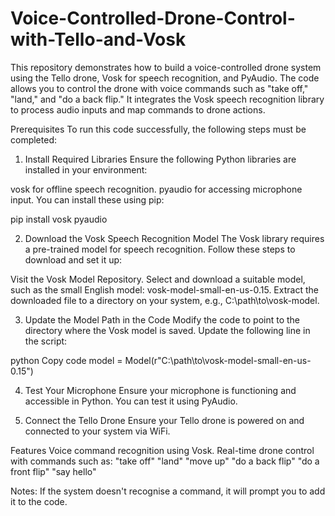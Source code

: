 # Voice-Controlled-Drone-Control-with-Tello-and-Vosk

This repository demonstrates how to build a voice-controlled drone system using the Tello drone, Vosk for speech recognition, and PyAudio. The code allows you to control the drone with voice commands such as "take off," "land," and "do a back flip." It integrates the Vosk speech recognition library to process audio inputs and map commands to drone actions.

Prerequisites
To run this code successfully, the following steps must be completed:

1. Install Required Libraries
Ensure the following Python libraries are installed in your environment:

vosk for offline speech recognition.
pyaudio for accessing microphone input. You can install these using pip:

pip install vosk pyaudio

2. Download the Vosk Speech Recognition Model
The Vosk library requires a pre-trained model for speech recognition. Follow these steps to download and set it up:

Visit the Vosk Model Repository.
Select and download a suitable model, such as the small English model: vosk-model-small-en-us-0.15.
Extract the downloaded file to a directory on your system, e.g., C:\path\to\vosk-model.

3. Update the Model Path in the Code
Modify the code to point to the directory where the Vosk model is saved. Update the following line in the script:

python
Copy code
model = Model(r"C:\\path\\to\\vosk-model-small-en-us-0.15")

4. Test Your Microphone
Ensure your microphone is functioning and accessible in Python. You can test it using PyAudio.

5. Connect the Tello Drone
Ensure your Tello drone is powered on and connected to your system via WiFi.

Features
Voice command recognition using Vosk.
Real-time drone control with commands such as:
"take off"
"land"
"move up"
"do a back flip"
"do a front flip"
"say hello"

Notes:
If the system doesn't recognise a command, it will prompt you to add it to the code.
